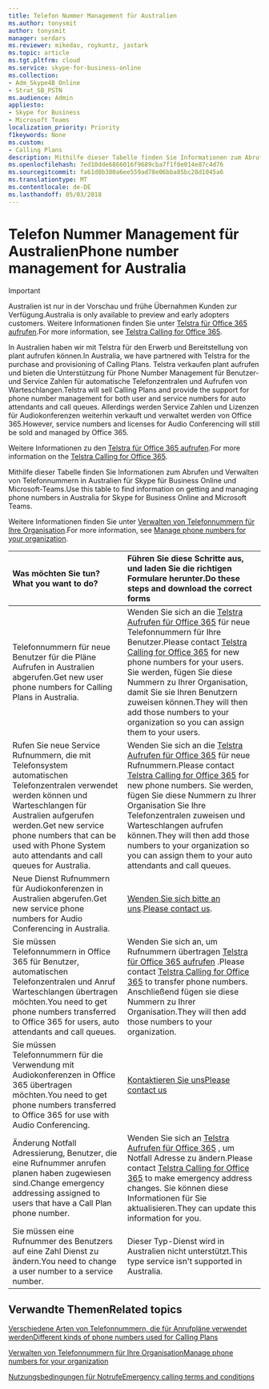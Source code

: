 ```yaml
---
title: Telefon Nummer Management für Australien
ms.author: tonysmit
author: tonysmit
manager: serdars
ms.reviewer: mikedav, roykuntz, jastark
ms.topic: article
ms.tgt.pltfrm: cloud
ms.service: skype-for-business-online
ms.collection:
- Adm_Skype4B_Online
- Strat_SB_PSTN
ms.audience: Admin
appliesto:
- Skype for Business
- Microsoft Teams
localization_priority: Priority
f1keywords: None
ms.custom:
- Calling Plans
description: Mithilfe dieser Tabelle finden Sie Informationen zum Abrufen und Verwalten von Telefonnummern in Australien für Skype für Business Online und Microsoft-Teams.
ms.openlocfilehash: 7ed10dde6866016f9689cba7f1f0e014e87c4d76
ms.sourcegitcommit: fa61d0b380a6ee559ad78e06bba85bc28d1045a6
ms.translationtype: MT
ms.contentlocale: de-DE
ms.lasthandoff: 05/03/2018
---
```

# <a name="phone-number-management-for-australia"></a><span data-ttu-id="f7d1c-103">Telefon Nummer Management für Australien</span><span class="sxs-lookup"><span data-stu-id="f7d1c-103">Phone number management for Australia</span></span>
> [!IMPORTANT]
> <span data-ttu-id="f7d1c-104">Australien ist nur in der Vorschau und frühe Übernahmen Kunden zur Verfügung.</span><span class="sxs-lookup"><span data-stu-id="f7d1c-104">Australia is only available to preview and early adopters customers.</span></span> <span data-ttu-id="f7d1c-105">Weitere Informationen finden Sie unter [Telstra für Office 365 aufrufen](http://aka.ms/TelstraVoicePlan).</span><span class="sxs-lookup"><span data-stu-id="f7d1c-105">For more information, see [Telstra Calling for Office 365](http://aka.ms/TelstraVoicePlan).</span></span> 

<span data-ttu-id="f7d1c-106">In Australien haben wir mit Telstra für den Erwerb und Bereitstellung von plant aufrufen können.</span><span class="sxs-lookup"><span data-stu-id="f7d1c-106">In Australia, we have partnered with Telstra for the purchase and provisioning of Calling Plans.</span></span> <span data-ttu-id="f7d1c-107">Telstra verkaufen plant aufrufen und bieten die Unterstützung für Phone Number Management für Benutzer- und Service Zahlen für automatische Telefonzentralen und Aufrufen von Warteschlangen.</span><span class="sxs-lookup"><span data-stu-id="f7d1c-107">Telstra will sell Calling Plans and provide the support for phone number management for both user and service numbers for auto attendants and call queues.</span></span> <span data-ttu-id="f7d1c-108">Allerdings werden Service Zahlen und Lizenzen für Audiokonferenzen weiterhin verkauft und verwaltet werden von Office 365.</span><span class="sxs-lookup"><span data-stu-id="f7d1c-108">However, service numbers and licenses for Audio Conferencing will still be sold and managed by Office 365.</span></span>

<span data-ttu-id="f7d1c-109">Weitere Informationen zu den [Telstra für Office 365 aufrufen](http://aka.ms/TelstraVoicePlan).</span><span class="sxs-lookup"><span data-stu-id="f7d1c-109">For more information on the [Telstra Calling for Office 365](http://aka.ms/TelstraVoicePlan).</span></span>

<span data-ttu-id="f7d1c-110">Mithilfe dieser Tabelle finden Sie Informationen zum Abrufen und Verwalten von Telefonnummern in Australien für Skype für Business Online und Microsoft-Teams.</span><span class="sxs-lookup"><span data-stu-id="f7d1c-110">Use this table to find information on getting and managing phone numbers in Australia for Skype for Business Online and Microsoft Teams.</span></span> 

<span data-ttu-id="f7d1c-111">Weitere Informationen finden Sie unter [Verwalten von Telefonnummern für Ihre Organisation](manage-phone-numbers-for-your-organization.md).</span><span class="sxs-lookup"><span data-stu-id="f7d1c-111">For more information, see [Manage phone numbers for your organization](manage-phone-numbers-for-your-organization.md).</span></span>
  
|<span data-ttu-id="f7d1c-112">**Was möchten Sie tun?**</span><span class="sxs-lookup"><span data-stu-id="f7d1c-112">**What you want to do?**</span></span>|<span data-ttu-id="f7d1c-113">**Führen Sie diese Schritte aus, und laden Sie die richtigen Formulare herunter.**</span><span class="sxs-lookup"><span data-stu-id="f7d1c-113">**Do these steps and download the correct forms**</span></span>|
|:-----|:-----|
|<span data-ttu-id="f7d1c-114">Telefonnummern für neue Benutzer für die Pläne Aufrufen in Australien abgerufen.</span><span class="sxs-lookup"><span data-stu-id="f7d1c-114">Get new user phone numbers for Calling Plans in Australia.</span></span>   <br/> |<span data-ttu-id="f7d1c-115">Wenden Sie sich an die [Telstra Aufrufen für Office 365](http://aka.ms/TelstraVoicePlan) für neue Telefonnummern für Ihre Benutzer.</span><span class="sxs-lookup"><span data-stu-id="f7d1c-115">Please contact [Telstra Calling for Office 365](http://aka.ms/TelstraVoicePlan) for new phone numbers for your users.</span></span> <span data-ttu-id="f7d1c-116">Sie werden, fügen Sie diese Nummern zu Ihrer Organisation, damit Sie sie Ihren Benutzern zuweisen können.</span><span class="sxs-lookup"><span data-stu-id="f7d1c-116">They will then add those numbers to your organization so you can assign them to your users.</span></span> <br/> 
|<span data-ttu-id="f7d1c-117">Rufen Sie neue Service Rufnummern, die mit Telefonsystem automatischen Telefonzentralen verwendet werden können und Warteschlangen für Australien aufgerufen werden.</span><span class="sxs-lookup"><span data-stu-id="f7d1c-117">Get new service phone numbers that can be used with Phone System auto attendants and call queues for Australia.</span></span> <br/> |<span data-ttu-id="f7d1c-118">Wenden Sie sich an die [Telstra Aufrufen für Office 365](http://aka.ms/TelstraVoicePlan) für neue Rufnummern.</span><span class="sxs-lookup"><span data-stu-id="f7d1c-118">Please contact [Telstra Calling for Office 365](http://aka.ms/TelstraVoicePlan) for new phone numbers.</span></span> <span data-ttu-id="f7d1c-119">Sie werden, fügen Sie diese Nummern zu Ihrer Organisation Sie Ihre Telefonzentralen zuweisen und Warteschlangen aufrufen können.</span><span class="sxs-lookup"><span data-stu-id="f7d1c-119">They will then add those numbers to your organization so you can assign them to your auto attendants and call queues.</span></span> <br/>|
|<span data-ttu-id="f7d1c-120">Neue Dienst Rufnummern für Audiokonferenzen in Australien abgerufen.</span><span class="sxs-lookup"><span data-stu-id="f7d1c-120">Get new service phone numbers for Audio Conferencing in Australia.</span></span>   <br/> |<span data-ttu-id="f7d1c-121">[Wenden Sie sich bitte an uns](mailto:ptnapac@microsoft.com).</span><span class="sxs-lookup"><span data-stu-id="f7d1c-121">[Please contact us](mailto:ptnapac@microsoft.com).</span></span>|
|<span data-ttu-id="f7d1c-122">Sie müssen Telefonnummern in Office 365 für Benutzer, automatischen Telefonzentralen und Anruf Warteschlangen übertragen möchten.</span><span class="sxs-lookup"><span data-stu-id="f7d1c-122">You need to get phone numbers transferred to Office 365 for users, auto attendants and call queues.</span></span>  <br/> |<span data-ttu-id="f7d1c-123">Wenden Sie sich an, um Rufnummern übertragen [Telstra für Office 365 aufrufen](http://aka.ms/TelstraVoicePlan) .</span><span class="sxs-lookup"><span data-stu-id="f7d1c-123">Please contact [Telstra Calling for Office 365](http://aka.ms/TelstraVoicePlan) to transfer phone numbers.</span></span> <span data-ttu-id="f7d1c-124">Anschließend fügen sie diese Nummern zu Ihrer Organisation.</span><span class="sxs-lookup"><span data-stu-id="f7d1c-124">They will then add those numbers to your organization.</span></span>  <br/> |
|<span data-ttu-id="f7d1c-125">Sie müssen Telefonnummern für die Verwendung mit Audiokonferenzen in Office 365 übertragen möchten.</span><span class="sxs-lookup"><span data-stu-id="f7d1c-125">You need to get phone numbers transferred to Office 365 for use with Audio Conferencing.</span></span>  |[<span data-ttu-id="f7d1c-126">Kontaktieren Sie uns</span><span class="sxs-lookup"><span data-stu-id="f7d1c-126">Please contact us</span></span>](mailto:ptnapac@microsoft.com) |
|<span data-ttu-id="f7d1c-127">Änderung Notfall Adressierung, Benutzer, die eine Rufnummer anrufen planen haben zugewiesen sind.</span><span class="sxs-lookup"><span data-stu-id="f7d1c-127">Change emergency addressing assigned to users that have a Call Plan phone number.</span></span> |<span data-ttu-id="f7d1c-128">Wenden Sie sich an [Telstra Aufrufen für Office 365](http://aka.ms/TelstraVoicePlan) , um Notfall Adresse zu ändern.</span><span class="sxs-lookup"><span data-stu-id="f7d1c-128">Please contact [Telstra Calling for Office 365](http://aka.ms/TelstraVoicePlan) to make emergency address changes.</span></span> <span data-ttu-id="f7d1c-129">Sie können diese Informationen für Sie aktualisieren.</span><span class="sxs-lookup"><span data-stu-id="f7d1c-129">They can update this information for you.</span></span>|
|<span data-ttu-id="f7d1c-130">Sie müssen eine Rufnummer des Benutzers auf eine Zahl Dienst zu ändern.</span><span class="sxs-lookup"><span data-stu-id="f7d1c-130">You need to change a user number to a service number.</span></span> |<span data-ttu-id="f7d1c-131">Dieser Typ-Dienst wird in Australien nicht unterstützt.</span><span class="sxs-lookup"><span data-stu-id="f7d1c-131">This type service isn't supported in Australia.</span></span> 
   
## <a name="related-topics"></a><span data-ttu-id="f7d1c-132">Verwandte Themen</span><span class="sxs-lookup"><span data-stu-id="f7d1c-132">Related topics</span></span>
[<span data-ttu-id="f7d1c-133">Verschiedene Arten von Telefonnummern, die für Anrufpläne verwendet werden</span><span class="sxs-lookup"><span data-stu-id="f7d1c-133">Different kinds of phone numbers used for Calling Plans</span></span>](../different-kinds-of-phone-numbers-used-for-calling-plans.md)

[<span data-ttu-id="f7d1c-134">Verwalten von Telefonnummern für Ihre Organisation</span><span class="sxs-lookup"><span data-stu-id="f7d1c-134">Manage phone numbers for your organization</span></span>](manage-phone-numbers-for-your-organization.md)

[<span data-ttu-id="f7d1c-135">Nutzungsbedingungen für Notrufe</span><span class="sxs-lookup"><span data-stu-id="f7d1c-135">Emergency calling terms and conditions</span></span>](../../legal-and-regulatory/emergency-calling-terms-and-conditions.md)